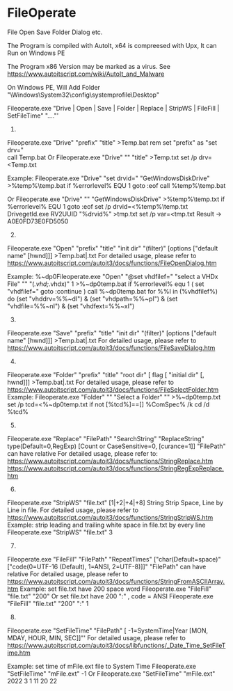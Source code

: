 # FileOperate
 File Open Save Folder Dialog etc.


The Program is compiled with AutoIt, x64 is compreesed with Upx, It can Run on Windows PE

The Program x86 Version may be marked as a virus.
See  https://www.autoitscript.com/wiki/AutoIt_and_Malware


On Windows PE, Will Add Folder "\Windows\System32\config\systemprofile\Desktop"

Fileoperate.exe "Drive | Open | Save | Folder | Replace | StripWS | FileFill | SetFileTime" "...."'


1.
Fileoperate.exe "Drive" "prefix" "title" >Temp.bat
rem set "prefix" as "set drv="  
call Temp.bat
Or
Fileoperate.exe "Drive" "" "title" >Temp.txt
set /p drv=<Temp.txt

Example:
Fileoperate.exe "Drive" "set drvid=" "GetWindowsDiskDrive" >%temp%\temp.bat
if %errorlevel% EQU 1 goto :eof
call %temp%\temp.bat

Or
Fileoperate.exe "Drive" "" "GetWindowsDiskDrive" >%temp%\temp.txt
if %errorlevel% EQU 1 goto :eof
set /p drvid=<%temp%\temp.txt
DrivegetId.exe RV2UUID "%drvid%" >tmp.txt
set /p var=<tmp.txt
Result -> A0E0FD73E0FD5050


2.
Fileoperate.exe "Open" "prefix" "title" "init dir" "(filter)" [options ["default name" [hwnd]]] >Temp.bat|.txt 
For detailed usage, please refer to https://www.autoitscript.com/autoit3/docs/functions/FileOpenDialog.htm

Example:
%~dp0Fileoperate.exe "Open" "@set vhdfilef=" "select a VHDx File" "" "(*.vhd;*.vhdx)" 1 >%~dp0temp.bat
if %errorlevel% equ 1 (
	set "vhdfilef="
	goto :continue
)
call %~dp0temp.bat
for %%I in (%vhdfilef%) do (set "vhddrv=%%~dI") & (set "vhdpath=%%~pI") & (set "vhdfile=%%~nI") & (set "vhdfext=%%~xI")


3.
Fileoperate.exe "Save" "prefix" "title" "init dir" "(filter)" [options ["default name" [hwnd]]] >Temp.bat|.txt
For detailed usage, please refer to https://www.autoitscript.com/autoit3/docs/functions/FileSaveDialog.htm


4.
Fileoperate.exe "Folder" "prefix" "title" "root dir" [ flag [ "initial dir" [, hwnd]]] >Temp.bat|.txt
For detailed usage, please refer to https://www.autoitscript.com/autoit3/docs/functions/FileSelectFolder.htm
Example:
Fileoperate.exe "Folder" "" "Select a Folder" "" >%~dp0temp.txt
set /p tcd=<%~dp0temp.txt
if not [%tcd%]==[] %ComSpec% /k cd /d %tcd%


5.
Fileoperate.exe "Replace" "FilePath" "SearchString" "ReplaceString" type(Default=0,RegExp) [Count or CaseSensitive=0, [curance=1]]
"FilePath" can have relative 
For detailed usage, please refer to: 
https://www.autoitscript.com/autoit3/docs/functions/StringReplace.htm
https://www.autoitscript.com/autoit3/docs/functions/StringRegExpReplace.htm


6.
Fileoperate.exe "StripWS" "file.txt" [1|+2|+4|+8]
String Strip Space, Line by Line in file. 
For detailed usage, please refer to https://www.autoitscript.com/autoit3/docs/functions/StringStripWS.htm 
Example:
strip leading and trailing white space in file.txt by every line 
Fileoperate.exe "StripWS" "file.txt" 3


7.
Fileoperate.exe "FileFill" "FilePath" "RepeatTimes" ["char(Default=space)" ["code(0=UTF-16 (Default), 1=ANSI, 2=UTF-8)]]"
"FilePath" can have relative 
For detailed usage, please refer to https://www.autoitscript.com/autoit3/docs/functions/StringFromASCIIArray.htm
Example:
set file.txt have 200 space word
Fileoperate.exe "FileFill" "file.txt" "200"
Or
set file.txt have 200 ":" , code = ANSI
Fileoperate.exe "FileFill" "file.txt" "200" ":" 1


8.
Fileoperate.exe "SetFileTime" "FilePath" [ -1=SystemTime|Year [MON, MDAY, HOUR, MIN, SEC]]"'
For detailed usage, please refer to https://www.autoitscript.com/autoit3/docs/libfunctions/_Date_Time_SetFileTime.htm

Example:
set time of mFile.ext file to System Time
Fileoperate.exe "SetFileTime" "mFile.ext" -1
Or
Fileoperate.exe "SetFileTime" "mFile.ext" 2022 3 1 11 20 22
